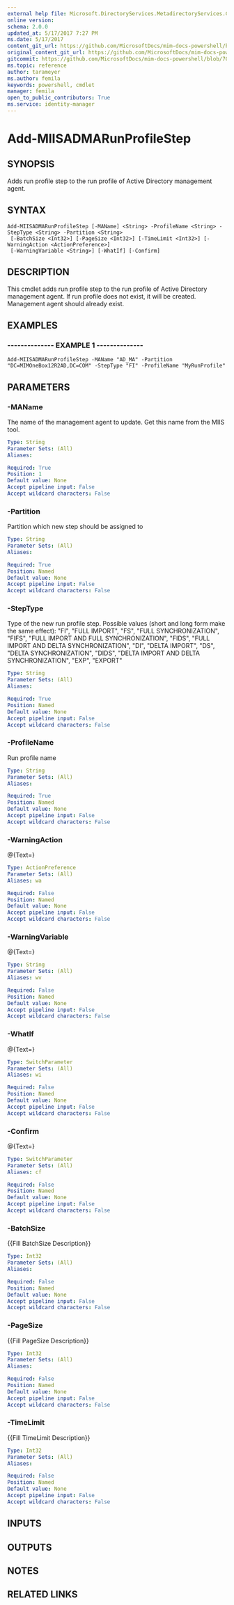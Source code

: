 ```yaml
---
external help file: Microsoft.DirectoryServices.MetadirectoryServices.Config-Help.xml
online version: 
schema: 2.0.0
updated_at: 5/17/2017 7:27 PM
ms.date: 5/17/2017
content_git_url: https://github.com/MicrosoftDocs/mim-docs-powershell/blob/master/mim-cmdlets/Microsoft.DirectoryServices.MetadirectoryServices.Config/vlatest/Add-MIISADMARunProfileStep.md
original_content_git_url: https://github.com/MicrosoftDocs/mim-docs-powershell/blob/master/mim-cmdlets/Microsoft.DirectoryServices.MetadirectoryServices.Config/vlatest/Add-MIISADMARunProfileStep.md
gitcommit: https://github.com/MicrosoftDocs/mim-docs-powershell/blob/700d23db59d8a09b3e8f23225322beb52d5b1d73/mim-cmdlets/Microsoft.DirectoryServices.MetadirectoryServices.Config/vlatest/Add-MIISADMARunProfileStep.md
ms.topic: reference
author: tarameyer
ms.author: femila
keywords: powershell, cmdlet
manager: femila
open_to_public_contributors: True
ms.service: identity-manager
---
```


# Add-MIISADMARunProfileStep

## SYNOPSIS
Adds run profile step to the run profile of Active Directory management agent.

## SYNTAX

```
Add-MIISADMARunProfileStep [-MAName] <String> -ProfileName <String> -StepType <String> -Partition <String>
 [-BatchSize <Int32>] [-PageSize <Int32>] [-TimeLimit <Int32>] [-WarningAction <ActionPreference>]
 [-WarningVariable <String>] [-WhatIf] [-Confirm]
```

## DESCRIPTION
This cmdlet adds run profile step to the run profile of Active Directory management agent.
If run profile does not exist, it will be created.
Management agent should already exist.

## EXAMPLES

### --------------  EXAMPLE 1 --------------
```
Add-MIISADMARunProfileStep -MAName "AD_MA" -Partition "DC=MIMOneBox12R2AD,DC=COM" -StepType "FI" -ProfileName "MyRunProfile"
```

## PARAMETERS

### -MAName
The name of the management agent to update.
Get this name from the MIIS tool.

```yaml
Type: String
Parameter Sets: (All)
Aliases: 

Required: True
Position: 1
Default value: None
Accept pipeline input: False
Accept wildcard characters: False
```

### -Partition
Partition which new step should be assigned to

```yaml
Type: String
Parameter Sets: (All)
Aliases: 

Required: True
Position: Named
Default value: None
Accept pipeline input: False
Accept wildcard characters: False
```

### -StepType
Type of the new run profile step.
Possible values (short and long form make the same effect):
				"FI", "FULL IMPORT",
				"FS", "FULL SYNCHRONIZATION",
				"FIFS", "FULL IMPORT AND FULL SYNCHRONIZATION",
				"FIDS", "FULL IMPORT AND DELTA SYNCHRONIZATION",
				"DI", "DELTA IMPORT",
				"DS", "DELTA SYNCHRONIZATION",
				"DIDS", "DELTA IMPORT AND DELTA SYNCHRONIZATION",
				"EXP", "EXPORT"

```yaml
Type: String
Parameter Sets: (All)
Aliases: 

Required: True
Position: Named
Default value: None
Accept pipeline input: False
Accept wildcard characters: False
```

### -ProfileName
Run profile name

```yaml
Type: String
Parameter Sets: (All)
Aliases: 

Required: True
Position: Named
Default value: None
Accept pipeline input: False
Accept wildcard characters: False
```

### -WarningAction
@{Text=}

```yaml
Type: ActionPreference
Parameter Sets: (All)
Aliases: wa

Required: False
Position: Named
Default value: None
Accept pipeline input: False
Accept wildcard characters: False
```

### -WarningVariable
@{Text=}

```yaml
Type: String
Parameter Sets: (All)
Aliases: wv

Required: False
Position: Named
Default value: None
Accept pipeline input: False
Accept wildcard characters: False
```

### -WhatIf
@{Text=}

```yaml
Type: SwitchParameter
Parameter Sets: (All)
Aliases: wi

Required: False
Position: Named
Default value: None
Accept pipeline input: False
Accept wildcard characters: False
```

### -Confirm
@{Text=}

```yaml
Type: SwitchParameter
Parameter Sets: (All)
Aliases: cf

Required: False
Position: Named
Default value: None
Accept pipeline input: False
Accept wildcard characters: False
```

### -BatchSize
{{Fill BatchSize Description}}

```yaml
Type: Int32
Parameter Sets: (All)
Aliases: 

Required: False
Position: Named
Default value: None
Accept pipeline input: False
Accept wildcard characters: False
```

### -PageSize
{{Fill PageSize Description}}

```yaml
Type: Int32
Parameter Sets: (All)
Aliases: 

Required: False
Position: Named
Default value: None
Accept pipeline input: False
Accept wildcard characters: False
```

### -TimeLimit
{{Fill TimeLimit Description}}

```yaml
Type: Int32
Parameter Sets: (All)
Aliases: 

Required: False
Position: Named
Default value: None
Accept pipeline input: False
Accept wildcard characters: False
```

## INPUTS

## OUTPUTS

## NOTES

## RELATED LINKS



